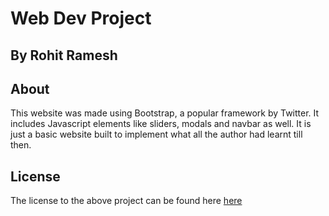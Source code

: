 # Web Dev Project
## By Rohit Ramesh

## About
This website was made using Bootstrap, a popular framework by Twitter. It includes Javascript elements like sliders, modals and navbar as well. It is just a basic website built to implement what all the author had learnt till then.

## License
The license to the above project can be found here [here](https://github.com/therohitramesh/therohitramesh.github.io/blob/master/LICENSE.txt)


